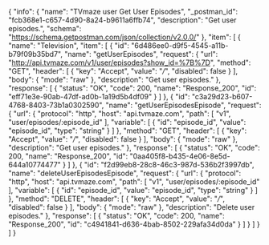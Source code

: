 {
  "info": {
    "name": "TVmaze user Get User Episodes",
    "_postman_id": "fcb368e1-c657-4d90-8a24-b9611a6ffb74",
    "description": "Get user episodes.",
    "schema": "https://schema.getpostman.com/json/collection/v2.0.0/"
  },
  "item": [
    {
      "name": "Television",
      "item": [
        {
          "id": "6d486ee0-d9f5-4545-a11b-b79f09b35bd7",
          "name": "getUserEpisodes",
          "request": {
            "url": "http://api.tvmaze.com/v1/user/episodes?show_id=%7B%7D",
            "method": "GET",
            "header": [
              {
                "key": "Accept",
                "value": "*/*",
                "disabled": false
              }
            ],
            "body": {
              "mode": "raw"
            },
            "description": "Get user episodes."
          },
          "response": [
            {
              "status": "OK",
              "code": 200,
              "name": "Response_200",
              "id": "eff71e3e-90ab-47df-ad0b-1a19d5b4df09"
            }
          ]
        },
        {
          "id": "c3a29d23-b607-4768-8403-73b1a0302590",
          "name": "getUserEpisodesEpisode",
          "request": {
            "url": {
              "protocol": "http",
              "host": "api.tvmaze.com",
              "path": [
                "v1",
                "user/episodes/:episode_id"
              ],
              "variable": [
                {
                  "id": "episode_id",
                  "value": "episode_id",
                  "type": "string"
                }
              ]
            },
            "method": "GET",
            "header": [
              {
                "key": "Accept",
                "value": "*/*",
                "disabled": false
              }
            ],
            "body": {
              "mode": "raw"
            },
            "description": "Get user episodes."
          },
          "response": [
            {
              "status": "OK",
              "code": 200,
              "name": "Response_200",
              "id": "0aa405f8-b435-4e06-8e5d-644a10774477"
            }
          ]
        },
        {
          "id": "f2d99eb8-28c8-46c3-987d-536b2f3997db",
          "name": "deleteUserEpisodesEpisode",
          "request": {
            "url": {
              "protocol": "http",
              "host": "api.tvmaze.com",
              "path": [
                "v1",
                "user/episodes/:episode_id"
              ],
              "variable": [
                {
                  "id": "episode_id",
                  "value": "episode_id",
                  "type": "string"
                }
              ]
            },
            "method": "DELETE",
            "header": [
              {
                "key": "Accept",
                "value": "*/*",
                "disabled": false
              }
            ],
            "body": {
              "mode": "raw"
            },
            "description": "Delete user episodes."
          },
          "response": [
            {
              "status": "OK",
              "code": 200,
              "name": "Response_200",
              "id": "c4941841-d636-4bab-8502-229afa34d0da"
            }
          ]
        }
      ]
    }
  ]
}